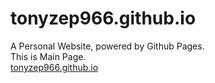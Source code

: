 # tonyzep966.github.io
A Personal Website, powered by Github Pages.  
This is Main Page.  
[tonyzep966.github.io](SliverMoon)
